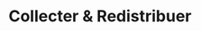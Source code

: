 ---
title: Collecter & Redistribuer
layout: collecter
menu:
  main:
    parent: actions
    weight: 1
illu: /img/page-actions/illu_collecter.svg
intro:
  first: "Mission première de Règles Élémentaires, nous permettons à chaque personne d’organiser sa propre collecte de protections périodiques. Nous assurons ensuite la redistribution via nos associations partenaires à travers tout le territoire français."
actions:
  - title: La collecte
    btn_link: /agir/particulier/collecter
    btn_text: Organiser une collecte
    content: >
      En quelques clics, vous pouvez lutter concrètement contre la précarité menstruelle en organisant votre propre collecte !
      Plus de 3000 collectes sont organisées sur tout le territoire, à vous de jouer ! 
    illu: /img/page-actions/collecte.jpg
  - title: La redistribution 
    btn_link: /agir/association/redistribuer
    btn_text: Devenir redistributeur
    content: >
      Une fois les produits collectés, nous organisons de manière stratégique leur redistribution via nos associations partenaires sur tout le territoire ! Ainsi les collectes bénéficient à des associations qui agissent au local.  
    illu: /img/page-actions/redistribution.jpg
etapes_title: "La redistribution en 6 étapes"  
---